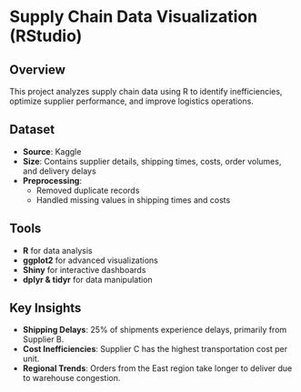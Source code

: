 # Supply Chain Data Visualization (RStudio)  

## Overview  
This project analyzes supply chain data using R to identify inefficiencies, optimize supplier performance, and improve logistics operations.

## Dataset  
- **Source**: Kaggle
- **Size**: Contains supplier details, shipping times, costs, order volumes, and delivery delays  
- **Preprocessing**:  
  - Removed duplicate records  
  - Handled missing values in shipping times and costs  

## Tools
- **R** for data analysis  
- **ggplot2** for advanced visualizations  
- **Shiny** for interactive dashboards  
- **dplyr & tidyr** for data manipulation

## Key Insights
- **Shipping Delays**: 25% of shipments experience delays, primarily from Supplier B.  
- **Cost Inefficiencies**: Supplier C has the highest transportation cost per unit.  
- **Regional Trends**: Orders from the East region take longer to deliver due to warehouse congestion.
